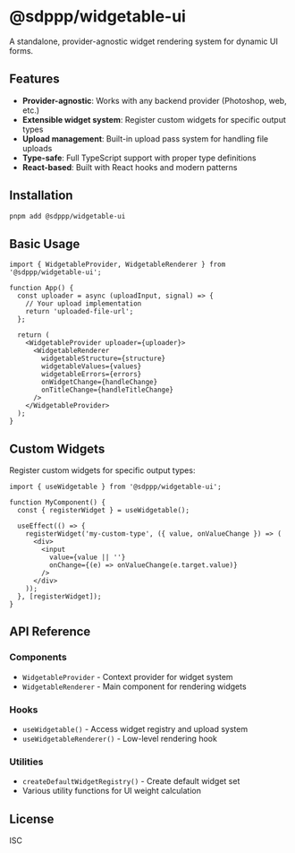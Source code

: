 # @sdppp/widgetable-ui

A standalone, provider-agnostic widget rendering system for dynamic UI forms.

## Features

- **Provider-agnostic**: Works with any backend provider (Photoshop, web, etc.)
- **Extensible widget system**: Register custom widgets for specific output types
- **Upload management**: Built-in upload pass system for handling file uploads
- **Type-safe**: Full TypeScript support with proper type definitions
- **React-based**: Built with React hooks and modern patterns

## Installation

```bash
pnpm add @sdppp/widgetable-ui
```

## Basic Usage

```tsx
import { WidgetableProvider, WidgetableRenderer } from '@sdppp/widgetable-ui';

function App() {
  const uploader = async (uploadInput, signal) => {
    // Your upload implementation
    return 'uploaded-file-url';
  };

  return (
    <WidgetableProvider uploader={uploader}>
      <WidgetableRenderer
        widgetableStructure={structure}
        widgetableValues={values}
        widgetableErrors={errors}
        onWidgetChange={handleChange}
        onTitleChange={handleTitleChange}
      />
    </WidgetableProvider>
  );
}
```

## Custom Widgets

Register custom widgets for specific output types:

```tsx
import { useWidgetable } from '@sdppp/widgetable-ui';

function MyComponent() {
  const { registerWidget } = useWidgetable();
  
  useEffect(() => {
    registerWidget('my-custom-type', ({ value, onValueChange }) => (
      <div>
        <input 
          value={value || ''} 
          onChange={(e) => onValueChange(e.target.value)} 
        />
      </div>
    ));
  }, [registerWidget]);
}
```

## API Reference

### Components
- `WidgetableProvider` - Context provider for widget system
- `WidgetableRenderer` - Main component for rendering widgets

### Hooks
- `useWidgetable()` - Access widget registry and upload system
- `useWidgetableRenderer()` - Low-level rendering hook

### Utilities
- `createDefaultWidgetRegistry()` - Create default widget set
- Various utility functions for UI weight calculation

## License

ISC
